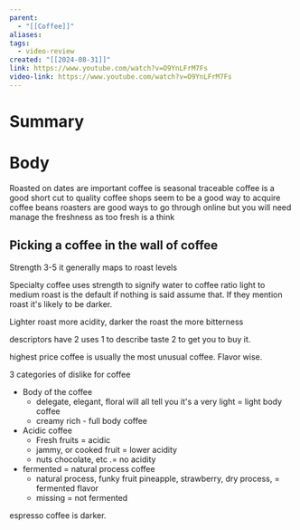 ```yaml
---
parent:
  - "[[Coffee]]"
aliases: 
tags:
  - video-review
created: "[[2024-08-31]]"
link: https://www.youtube.com/watch?v=O9YnLFrM7Fs
video-link: https://www.youtube.com/watch?v=O9YnLFrM7Fs
---
```

# Summary 

# Body
Roasted on dates are important
coffee is seasonal 
traceable coffee is a good short cut to quality
coffee shops seem to be a good way to acquire coffee beans
roasters are good ways to go through online but you will need manage the freshness as too fresh is a think

## Picking a coffee in the wall of coffee
Strength 3-5 it generally maps to roast levels

Specialty coffee uses strength to signify water to coffee ratio
light to medium roast is the default if nothing is said assume that. If they mention roast it's likely to be darker.

Lighter roast more acidity, darker the roast the more bitterness 

descriptors have 2 uses 1 to describe taste 2 to get you to buy it.

highest price coffee is usually the most unusual coffee. Flavor wise. 

3 categories of dislike for coffee
- Body of the coffee
	- delegate, elegant, floral will all tell you it's a very light = light body coffee
	- creamy rich - full body coffee
- Acidic coffee
	- Fresh fruits = acidic
	- jammy, or cooked fruit = lower acidity
	- nuts chocolate, etc .= no acidity
- fermented = natural process coffee
	- natural process, funky fruit pineapple, strawberry, dry process, = fermented flavor
	- missing = not fermented

espresso coffee is darker.